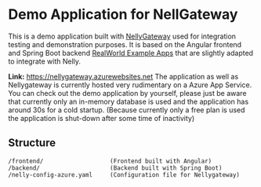 # Demo Application for NellGateway
This is a demo application built with [NellyGateway](https://github.com/gianlucafrei/nellygateway) used for integration testing and demonstration purposes. It is based on the Angular frontend and Spring Boot backend [RealWorld Example Apps](https://github.com/gothinkster/realworld) that are slightly adapted to integrate with Nelly.

**Link:** https://nellygateway.azurewebsites.net
The application as well as Nellygateway is currently hosted very rudimentary on a Azure App Service. You can check out the demo application by yourself, please just be aware that currently only an in-memory database is used and the application has around 30s for a cold startup. (Because currently only a free plan is used the application is shut-down after some time of inactivity)

## Structure
```
/frontend/                   (Frontend built with Angular)
/backend/                    (Backend built with Spring Boot)
/nelly-config-azure.yaml     (Configuration file for Nellygateway)
```
